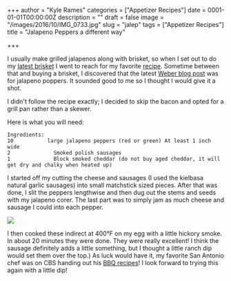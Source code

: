 +++
author = "Kyle Rames"
categories = ["Appetizer Recipes"]
date = 0001-01-01T00:00:00Z
description = ""
draft = false
image = "/images/2016/10/IMG_0733.jpg"
slug = "jalep"
tags = ["Appetizer Recipes"]
title = "Jalapeno Peppers a different way"

+++

I usually make grilled jalapenos along with brisket, so when I set out to do my [latest brisket](http://bbq.kylerames.com/2016/10/22/september-brisket/) I went to reach for my favorite [recipe](http://bbq.kylerames.com/2015/01/25/stuffed-jalepenos/). Sometime between that and buying a brisket, I discovered that the latest [Weber blog post](http://www.weber.com/weber-nation/blog/a-spicy-game-day-alternative) was for jalapeno poppers. It sounded good to me so I thought I would give it a shot.

I didn't follow the recipe exactly; I decided to skip the bacon and opted for a grill pan rather than a skewer.


Here is what you will need:
```
Ingredients:
10           large jalapeno peppers (red or green) At least 1 inch wide
2              Smoked polish sausages
1              Block smoked cheddar (do not buy aged cheddar, it will get dry and chalky when heated up)

```

I started off my cutting the cheese and sausages (I used the kielbasa natural garlic sausages) into small matchstick sized pieces. After that was done, I slit the peppers lengthwise and then dug out the stems and seeds with my jalapeno corer. The last part was to simply jam as much cheese and sausage I could into each pepper.

![](/content/images/2016/10/IMG_0731.jpg)

I then cooked these indirect at 400°F on my egg with a little hickory smoke. In about 20 minutes they were done. They were really excellent! I think the sausage definitely adds a little something, but I thought a little ranch dip would set them over the top.) As luck would have it, my favorite San Antonio chef was on CBS handing out his [BBQ recipes](http://www.cbsnews.com/news/the-dish-chef-jason-dady/)! I look forward to trying this again with a little dip!



